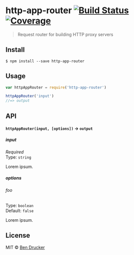 # http-app-router [![Build Status](https://img.shields.io/travis/bendrucker/http-app-router/master.svg?style=flat-square)](https://travis-ci.org/bendrucker/http-app-router) [![Coverage](https://img.shields.io/codecov/c/github/bendrucker/http-app-router/master.svg?style=flat-square)](https://codecov.io/github/bendrucker/http-app-router) 

> Request router for building HTTP proxy servers


## Install

```
$ npm install --save http-app-router
```


## Usage

```js
var httpAppRouter = require('http-app-router')

httpAppRouter('input')
//=> output
```

## API

#### `httpAppRouter(input, [options])` -> `output`

##### input

*Required*  
Type: `string`

Lorem ipsum.

##### options

###### foo

Type: `boolean`  
Default: `false`

Lorem ipsum.


## License

MIT © [Ben Drucker](http://bendrucker.me)
